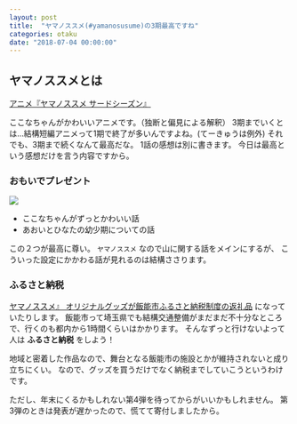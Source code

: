 ```yaml
---
layout: post
title:  "ヤマノススメ(#yamanosusume)の3期最高ですね"
categories: otaku
date: "2018-07-04 00:00:00"
---
```


## ヤマノススメとは

[アニメ『ヤマノススメ サードシーズン』](http://www.yamanosusume.com/)

ここなちゃんがかわいいアニメです。（独断と偏見による解釈）
3期までいくとは...結構短編アニメって1期で終了が多いんですよね。(てーきゅうは例外)
それでも、3期まで続くなんて最高だな。
1話の感想は別に書きます。
今日は最高という感想だけを言う内容ですから。

### おもいでプレゼント

<a href="https://www.amazon.co.jp/%E3%83%A4%E3%83%9E%E3%83%8E%E3%82%B9%E3%82%B9%E3%83%A1-%E3%81%8A%E3%82%82%E3%81%84%E3%81%A7%E3%83%97%E3%83%AC%E3%82%BC%E3%83%B3%E3%83%88-Blu-ray-%E4%BA%95%E5%8F%A3%E8%A3%95%E9%A6%99/dp/B077C33J8W/ref=as_li_ss_il?ie=UTF8&linkCode=li3&tag=infirmaria112-22&linkId=dfafd743ef87f01887cba5aa115a65ef" target="_blank"><img border="0" src="//ws-fe.amazon-adsystem.com/widgets/q?_encoding=UTF8&ASIN=B077C33J8W&Format=_SL250_&ID=AsinImage&MarketPlace=JP&ServiceVersion=20070822&WS=1&tag=infirmaria112-22" ></a><img src="https://ir-jp.amazon-adsystem.com/e/ir?t=infirmaria112-22&l=li3&o=9&a=B077C33J8W" width="1" height="1" border="0" alt="" style="border:none !important; margin:0px !important;" />

- ここなちゃんがずっとかわいい話
- あおいとひなたの幼少期についての話

この２つが最高に尊い。
`ヤマノススメ` なので山に関する話をメインにするが、
こういった設定にかかわる話が見れるのは結構ささります。

### ふるさと納税

[ヤマノススメ』 オリジナルグッズが飯能市ふるさと納税制度の返礼品](http://yamanosusume.com/news/#20171116) になっていたりします。
飯能市って埼玉県でも結構交通整備がまだまだ不十分なところで、行くのも都内から1時間くらいはかかります。
そんなずっと行けないよって人は **ふるさと納税** をしよう！

地域と密着した作品なので、舞台となる飯能市の施設とかが維持されないと成り立ちにくい。
なので、グッズを買うだけでなく納税までしていこうというわけです。

ただし、年末にくるかもしれない第4弾を待ってからがいいかもしれません。
第3弾のときは発表が遅かったので、慌てて寄付しましたから。
